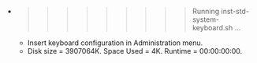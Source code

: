 * >>>>>>>>> Running inst-std-system-keyboard.sh ...
  * Insert keyboard configuration in Administration menu.
  * Disk size = 3907064K. Space Used = 4K. Runtime = 00:00:00:00.
